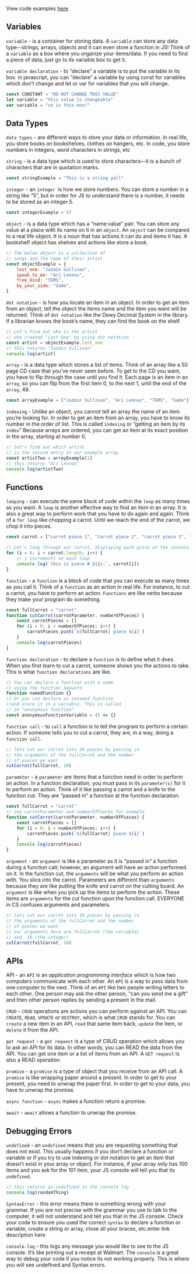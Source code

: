 View code examples [here](https://replit.com/@NintiChance2/Function-Example#index.js)

## Variables
`variable` - is a container for storing data. A `variable` can store any data type--strings, arrays, objects and it can even store a function in JS! Think of a `variable` as a box where you organize your items/data. If you need to find a piece of data, just go to its variable box to get it. 

`variable declaration` - to “declare” a variable is to put the variable in its box. in javascript, you can “declare” a variable by using const for variables which don’t change and let or var for variables that you will change.
```javascript
const CONSTANT = "DO NOT CHANGE THIS VALUE"
let variable = "this value is changeable"
var variable = "so is this one!"
```


## Data Types
`data types` - are different ways to store your data or information. In real life, you store books on bookshelves, clothes on hangers, etc. In code, you store numbers in integers, word characters in strings, etc

  

`string` - is a data type which is used to store characters–-it is a bunch of characters that are in quotation marks.

```javascript
const stringExample = "This is a string yall"
```

  `integer` - an `integer `is how we store numbers. You can store a number in a string like “5”, but in order for JS to understand there is a number, it needs to be stored as an integer 5.
  
```javascript
const integerExample = 57
```

`object` - is a data type which has a “name:value” pair. You can store any value at a place with its name on it in an `object`. An `object` can be compared to a real life object. It is a noun that has actions it can do and items it has. A bookshelf object has shelves and actions like store a book.

```javascript
// The below object is a collection of
// songs and the name of their artist
const objectExample = {
	lost_one: "Jazmin Sullivan",
	speak_to_me: "Ari Lennox",
	free_mind: "TEMS",
	by_your_side: "Sade",
}
```

`dot notation` - is how you locate an item in an object. In order to get an item from an object, tell the object the items name and the item you want will be returned. Think of `dot notation` like the Dewy Decimal System in the library. If a librarian knows the book’s name, they can find the book on the shelf.

```javascript
// Let's find out who is the artist 
// who created "Lost One" by using dot notation
const artist = objectExample.lost_one
// this returns "Jazmin Sullivan"
console.log(artist)
```

  

`array` - is a data type which stores a list of items. Think of an array like a 50 page CD case that you’ve never seen before. To get to the CD you want, you have to flip through the case until you find it. Each page is an item in an `array`, so you can flip from the first item 0, to the next 1, until the end of the `array`, 49.

```javascript
const arrayExample = ["Jazmin Sullivan", "Ari Lennox", "TEMS", "Sade"]
```

  

`indexing` - Unlike an object, you cannot tell an array the name of an item you’re looking for. In order to get an item from an array, you have to know its number in the order of list. This is called `indexing` or “getting an item by its `index`” Because arrays are ordered, you can get an item at its exact position in the array, starting at number 0.

```javascript
// let's find out which artist 
// is the second entry in our example array
const artistTwo = arrayExample[1]
// this returns "Ari Lennox"
console.log(artistTwo)
```

## Functions
`looping` - can execute the same block of code within the `loop` as many times as you want. A `loop` is another effective way to find an item in an array. It is also a great way to perform work that you have to do again and again. Think of a `for loop` like chopping a carrot. Until we reach the end of the carrot, we chop it into pieces.

```javascript
const carrot = ["carrot piece 1", "carrot piece 2", "carrot piece 3", "carrot piece 4"]

// Let's loop through our carrot, displaying each piece on the console.
for (i = 0; i < carrot.length; i++) {
	// i increments on each loop
	console.log(`this is piece # ${i}:`, carrot[i])
}
```

  

`function` - a `function` is a block of code that you can execute as many times as you call it. Think of a `function` as an action in real life. For instance, to cut a carrot, you have to perform an action. `Functions` are like verbs because they make your program do something.

```javascript
const fullCarrot = "carrot"
function cutCarrot(carrotParameter, numberOfPieces) {
	const carrotPieces = []
	for (i = 0; i < numberOfPieces; i++) {
		carrotPieces.push(`${fullCarrot} piece ${i}`)
    }
    console.log(carrotPieces)
}
```
  

`function declaration` - to declare a `function` is to define what it does. When you first learn to cut a carrot, someone shows you the actions to take. This is what `function declarations` are like.
```javascript
// You can declare a function with a name 
// using the function keyword
function namedFunction {}
// Or you can declare an unnamed function 
//and store it in a variable. This is called 
// an "anonymous function"
const anonymousFunctionVariable = () => {}
```

  

`function call` - to `call` a function is to tell the program to perform a certain action. If someone tells you to cut a carrot, they are, in a way, doing a `function call`.

```javascript
// lets cut our carrot into 10 pieces by passing in 
// the arguments of the fullCarrot and the number 
// of pieces we want
cutCarrot(fullCarrot, 10)
```

  

`parameter` - a `parameter` are items that a function need in order to perform an action. In a function declaration, you must pass in its `parameter(s)` for it to perform an action. Think of it like passing a carrot and a knife to the function cut. They are “passed in” a function at the function declaration.

```javascript
const fullCarrot = "carrot"
// see carrotParameter and numberOfPieces for example
function cutCarrot(carrotParameter, numberOfPieces) {
	const carrotPieces = []
	for (i = 0; i < numberOfPieces; i++) {
		carrotPieces.push(`${fullCarrot} piece ${i}`)
    }
    console.log(carrotPieces)
}
```

  

`argument` - an `argument` is like a parameter as it is “passed in” a function during a function call; however, an argument will have an action performed on it. In the function cut, the `arguments` will be what you perform an action with. You slice into the carrot. Parameters are different than `arguments` because they are like putting the knife and carrot on the cutting board. An `argument` is like when you pick up the items to perform the action. These items are `arguments` for the cut function upon the function call. EVERYONE in CS confuses arguments and parameters.

```javascript
// lets cut our carrot into 10 pieces by passing in 
// the arguments of the fullCarrot and the number 
// of pieces we want
// our arguments here are fullCarrot (the variable) 
// and  10 (the integer)
cutCarrot(fullCarrot, 10)
```
  
  ## APIs

API - an `API` is an _application programming interface_ which is how two computers communicate with each other. An `API` is a way to pass data from one computer to the next. Think of an `API` like two people writing letters to each other. One person may ask the other person, "can you send me a gift" and then other person replies by sending a present in the mail. 

`CRUD` - `CRUD` operations are actions you can perform against an API. You can `CREATE`, `READ`, `UPDATE` or `DESTROY`, which is what `CRUD` stands for. You can `create` a new item in an API, `read` that same item back, `update` the item, or `delete` it from the API.

`get request` - a `get request` is a type of CRUD operation which allows you to ask an API for its data. In other words, you can READ the data from the API. You can get one item or a list of items from an API. A `GET request` is also a READ operation.


`promise` - a `promise` is a type of object that you receive from an API call. A `promise` is like wrapping paper around a present. In order to get to your present, you need to unwrap the paper first. In order to get to your data, you have to unwrap the promise. 

  

`async function` - `async` makes a function return a promise.

`await` - `await` allows a function to unwrap the promise.

  
  
## Debugging Errors
`undefined` - an `undefined` means that you are requesting something that does not exist. This usually happens if you don’t declare a function or variable or if you try to use indexing or dot notation to get an item that doesn’t exist in your array or object. For instance, if your array only has 100 items and you ask for the 101 item, your JS console will tell you that its `undefined`.
```javascript
// this returns an undefined in the console log
console.log(randomThing)
```
  

`SyntaxError` - this error means there is something wrong with your grammar. If you are not precise with the grammar you use to talk to the computer, it will not understand and tell you that in the JS console. Check your code to ensure you used the correct `syntax` to declare a function or variable, create a string or array, close all your braces, etc.enter link description here

  

`console.log` - this logs any message you would like to see to the JS console. It’s like printing out a receipt at Walmart. The `console` is a great way to debug your code if you notice its not working properly. This is where you will see undefined and Syntax errors.
